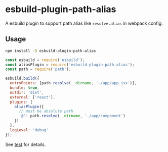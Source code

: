 # esbuild-plugin-path-alias

A esbuild plugin to support path alias like `resolve.alias` in webpack config.

## Usage

```bash
npm install -D esbuild-plugin-path-alias
```

```js
const esbuild = require('esbuild');
const aliasPlugin = require('esbuild-plugin-path-alias');
const path = require('path');

esbuild.build({
  entryPoints: [path.resolve(__dirname, './app/app.jsx')],
  bundle: true,
  outdir: 'dist',
  external: ['react'],
  plugins: [
    aliasPlugin({
      // must be absolute path
      '@': path.resolve(__dirname, './app/component')
    })
  ],
  logLevel: 'debug'
});
```

See [test](./test/) for details.